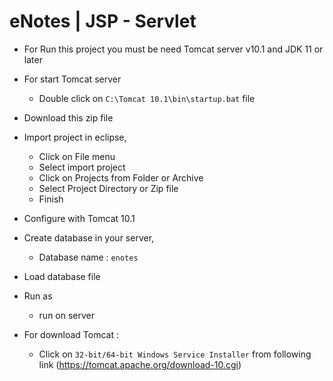 # eNotes | JSP - Servlet
- For Run this project you must be need Tomcat server v10.1 and JDK 11 or later
- For start Tomcat server
  - Double click on `C:\Tomcat 10.1\bin\startup.bat` file
- Download this zip file
- Import project in eclipse,
  - Click on File menu
  - Select import project
  - Click on Projects from Folder or Archive
  - Select Project Directory or Zip file
  - Finish
- Configure with Tomcat 10.1
- Create database in your server,
  - Database name : `enotes`
- Load database file
- Run as
  - run on server

- For download Tomcat :
  - Click on `32-bit/64-bit Windows Service Installer` from following link (https://tomcat.apache.org/download-10.cgi)
